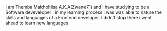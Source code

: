 I am Themba Makhohlisa A.K.A(Zwane71) and i have studying to be a Software deveveloper ,
in my learning process i was was able to nature the skills and languages of a Frontend developer.
I didn't stop there i went ahead to learn new languages  

<!---
Zwane71/Zwane71 is a ✨ special ✨ repository because its `README.md` (this file) appears on your GitHub profile.
You can click the Preview link to take a look at your changes.
--->
